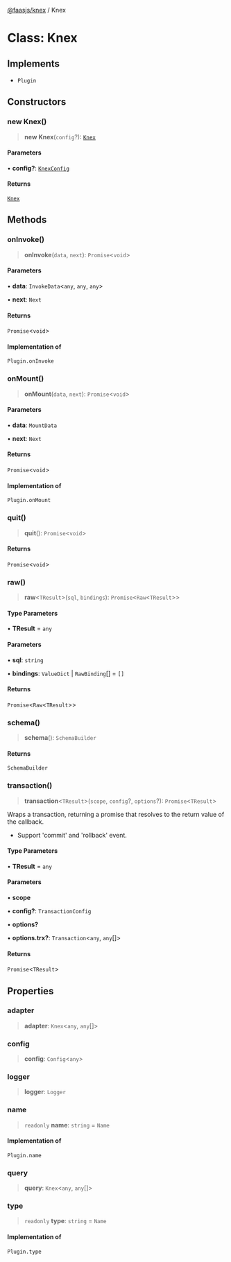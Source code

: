[@faasjs/knex](../README.md) / Knex

# Class: Knex

## Implements

- `Plugin`

## Constructors

### new Knex()

> **new Knex**(`config`?): [`Knex`](Knex.md)

#### Parameters

• **config?**: [`KnexConfig`](../type-aliases/KnexConfig.md)

#### Returns

[`Knex`](Knex.md)

## Methods

### onInvoke()

> **onInvoke**(`data`, `next`): `Promise`\<`void`\>

#### Parameters

• **data**: `InvokeData`\<`any`, `any`, `any`\>

• **next**: `Next`

#### Returns

`Promise`\<`void`\>

#### Implementation of

`Plugin.onInvoke`

### onMount()

> **onMount**(`data`, `next`): `Promise`\<`void`\>

#### Parameters

• **data**: `MountData`

• **next**: `Next`

#### Returns

`Promise`\<`void`\>

#### Implementation of

`Plugin.onMount`

### quit()

> **quit**(): `Promise`\<`void`\>

#### Returns

`Promise`\<`void`\>

### raw()

> **raw**\<`TResult`\>(`sql`, `bindings`): `Promise`\<`Raw`\<`TResult`\>\>

#### Type Parameters

• **TResult** = `any`

#### Parameters

• **sql**: `string`

• **bindings**: `ValueDict` \| `RawBinding`[] = `[]`

#### Returns

`Promise`\<`Raw`\<`TResult`\>\>

### schema()

> **schema**(): `SchemaBuilder`

#### Returns

`SchemaBuilder`

### transaction()

> **transaction**\<`TResult`\>(`scope`, `config`?, `options`?): `Promise`\<`TResult`\>

Wraps a transaction, returning a promise that resolves to the return value of the callback.

- Support 'commit' and 'rollback' event.

#### Type Parameters

• **TResult** = `any`

#### Parameters

• **scope**

• **config?**: `TransactionConfig`

• **options?**

• **options.trx?**: `Transaction`\<`any`, `any`[]\>

#### Returns

`Promise`\<`TResult`\>

## Properties

### adapter

> **adapter**: `Knex`\<`any`, `any`[]\>

### config

> **config**: `Config`\<`any`\>

### logger

> **logger**: `Logger`

### name

> `readonly` **name**: `string` = `Name`

#### Implementation of

`Plugin.name`

### query

> **query**: `Knex`\<`any`, `any`[]\>

### type

> `readonly` **type**: `string` = `Name`

#### Implementation of

`Plugin.type`
